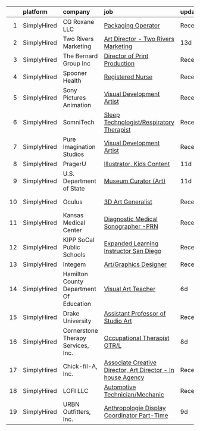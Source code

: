 

|    | platform    | company                                 | job                                                                                                                                                                | update_time   | location                         |
|---:|:------------|:----------------------------------------|:-------------------------------------------------------------------------------------------------------------------------------------------------------------------|:--------------|:---------------------------------|
|  1 | SimplyHired | CG Roxane LLC                           | [Packaging Operator](https://www.simplyhired.com/job/qYC_H8ucjUBDx2U5XqEy9uFVGB6XQvQ4uweb72XrMbOR5D8gzzB7Kw?q=visual+art)                                          | Recently      | Moultonborough, NH               |
|  2 | SimplyHired | Two Rivers Marketing                    | [Art Director - Two Rivers Marketing](https://www.simplyhired.com/job/m95EMUsD1B0EKamGrfj4QJ7WRRYWPJv4V15vP7Z0TtkygDVRz41VnQ?q=visual+art)                         | 13d           | Des Moines, IA                   |
|  3 | SimplyHired | The Bernard Group Inc                   | [Director of Print Production](https://www.simplyhired.com/job/NjtFFzutTXPHrUyEoJoC7O3uSmgIZTEytN-o8SMxnsCiTbWNFr7yxw?q=visual+art)                                | Recently      | Chanhassen, MN                   |
|  4 | SimplyHired | Spooner Health                          | [Registered Nurse](https://www.simplyhired.com/job/GEAnyFmllxn_x1ZYxopUlMOL4n2VRPOxeFrFycBLAjss35dnkaiIFQ?q=visual+art)                                            | Recently      | Spooner, WI                      |
|  5 | SimplyHired | Sony Pictures Animation                 | [Visual Development Artist](https://www.simplyhired.com/job/69Xcu-jnN61Z8GItK-bx0bPKZnjn_Hq3pMWWYD3lVZMSJKOUrvqEqw?q=visual+art)                                   | Recently      | Culver City, CA                  |
|  6 | SimplyHired | SomniTech                               | [Sleep Technologist/Respiratory Therapist](https://www.simplyhired.com/job/NPqzvoC9TX-YkTCAn114esaAuk7x71Bls21JWwaf1hpsrAE0Rx055w?q=visual+art)                    | Recently      | Des Moines, IA                   |
|  7 | SimplyHired | Pure Imagination Studios                | [Visual Development Artist](https://www.simplyhired.com/job/u3Ce0qDkoB4jPujFyWA_pOjySvkBJ7SmBclJFkATwkjx3a0XU_1R2g?q=visual+art)                                   | Recently      | Rochester, NY +1 location        |
|  8 | SimplyHired | PragerU                                 | [Illustrator, Kids Content](https://www.simplyhired.com/job/u8LB_97OtHda2196mhX4bxVnjdTwAwp4FcWqkTF2nWB6J9mq155aKQ?q=visual+art)                                   | 11d           | Los Angeles, CA                  |
|  9 | SimplyHired | U.S. Department of State                | [Museum Curator (Art)](https://www.simplyhired.com/job/cLNzVFuEqmNHMMwUlu76XR-XTOvsninII3BxAH1wAnoB2YnM3s7PsA?q=visual+art)                                        | 11d           | Arlington County, VA             |
| 10 | SimplyHired | Oculus                                  | [3D Art Generalist](https://www.simplyhired.com/job/je0u3b9g8nV9DnO3K-aE3a3L3MWK_JcqtTRaFwxslc5IFNxzn_ndrA?q=visual+art)                                           | Recently      | Remote +2 locations              |
| 11 | SimplyHired | Kansas Medical Center                   | [Diagnostic Medical Sonographer -PRN](https://www.simplyhired.com/job/7ruMsAUuWi0xlWrbf06Cv63SIAqeKkmcYZH3mPoZlogX1M5JnZprAA?q=visual+art)                         | Recently      | Andover, KS                      |
| 12 | SimplyHired | KIPP SoCal Public Schools               | [Expanded Learning Instructor San Diego](https://www.simplyhired.com/job/3JsjJzMhGivLzBAETxLC3rWOdCvAr1BdcW9RJs1m5hrwjys1XpckEA?q=visual+art)                      | Recently      | Los Angeles, CA                  |
| 13 | SimplyHired | Integem                                 | [Art/Graphics Designer](https://www.simplyhired.com/job/010_JJuPgxv0B6iF55JEzXi5qw5pdDm1Reo_iw0bIAKAewTmfFBSjA?q=visual+art)                                       | Recently      | Remote                           |
| 14 | SimplyHired | Hamilton County Department Of Education | [Visual Art Teacher](https://www.simplyhired.com/job/YNwipsmA2efTiQokRKozlKwJdWeoPHMMuM8761ul5ySI85I39kJ7cg?q=visual+art)                                          | 6d            | Tennessee +2 locations           |
| 15 | SimplyHired | Drake University                        | [Assistant Professor of Studio Art](https://www.simplyhired.com/job/Ef0LHeGUA78flZn0kgR6e9HWW9Z5VDwkQBExf9i58GIEKm-PmlNCBA?q=visual+art)                           | Recently      | Des Moines, IA                   |
| 16 | SimplyHired | Cornerstone Therapy Services, Inc.      | [Occupational Therapist OTR/L](https://www.simplyhired.com/job/D68mZVinWMwo5vSw4nCwNC7aMf2_lBiHmhSo0_Ts4VEWU_2bbi7nkA?q=visual+art)                                | 8d            | Melbourne, FL                    |
| 17 | SimplyHired | Chick-fil-A, Inc.                       | [Associate Creative Director, Art Director - In house Agency](https://www.simplyhired.com/job/DnD6Obn6lw_Tmpha6V5AlEAbgWDa4prRBAIY0D66ytm7zvt-9cpZCA?q=visual+art) | Recently      | Atlanta, GA                      |
| 18 | SimplyHired | LOFI LLC                                | [Automotive Technician/Mechanic](https://www.simplyhired.com/job/6KPmJ0c4_B2H9NItdn2r2YutT9NbhND0cuHRI6c9HuIgBNpfeS8Jnw?q=visual+art)                              | Recently      | Corpus Christi, TX               |
| 19 | SimplyHired | URBN Outfitters, Inc.                   | [Anthropologie Display Coordinator Part-Time](https://www.simplyhired.com/job/CCqhp08bAM4ywrp944OXaTVtPfTyu9mZm0jxY7x3Kkv3ipX91u7YIg?q=visual+art)                 | 9d            | West Des Moines, IA +2 locations |